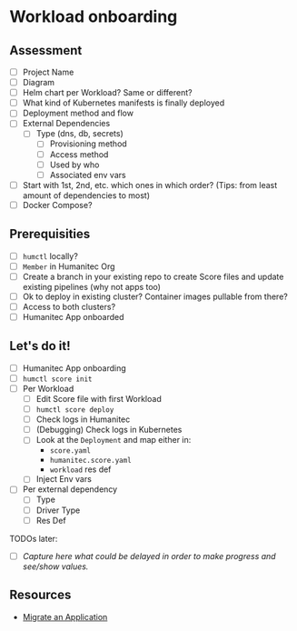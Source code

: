 # Workload onboarding


## Assessment

- [ ] Project Name
- [ ] Diagram
- [ ] Helm chart per Workload? Same or different?
- [ ] What kind of Kubernetes manifests is finally deployed
- [ ] Deployment method and flow
- [ ] External Dependencies
  - [ ] Type (dns, db, secrets)
    - [ ] Provisioning method
    - [ ] Access method
    - [ ] Used by who
    - [ ] Associated env vars
- [ ] Start with 1st, 2nd, etc. which ones in which order? (Tips: from least amount of dependencies to most)
- [ ] Docker Compose?

## Prerequisities

- [ ] `humctl` locally?
- [ ] `Member` in Humanitec Org
- [ ] Create a branch in your existing repo to create Score files and update existing pipelines (why not apps too)
- [ ] Ok to deploy in existing cluster? Container images pullable from there?
- [ ] Access to both clusters?
- [ ] Humanitec App onboarded

## Let's do it!

- [ ] Humanitec App onboarding
- [ ] `humctl score init`
- [ ] Per Workload
  - [ ] Edit Score file with first Workload
  - [ ] `humctl score deploy`
  - [ ] Check logs in Humanitec
  - [ ] (Debugging) Check logs in Kubernetes
  - [ ] Look at the `Deployment` and map either in:
    - `score.yaml`
    - `humanitec.score.yaml`
    - `workload` res def
  - [ ] Inject Env vars
- [ ] Per external dependency
  - [ ] Type
  - [ ] Driver Type
  - [ ] Res Def

TODOs later:
- [ ] _Capture here what could be delayed in order to make progress and see/show values._

## Resources

- [Migrate an Application](https://developer.humanitec.com/introduction/tutorials/tutorials-for-pes/migrate-an-application/)